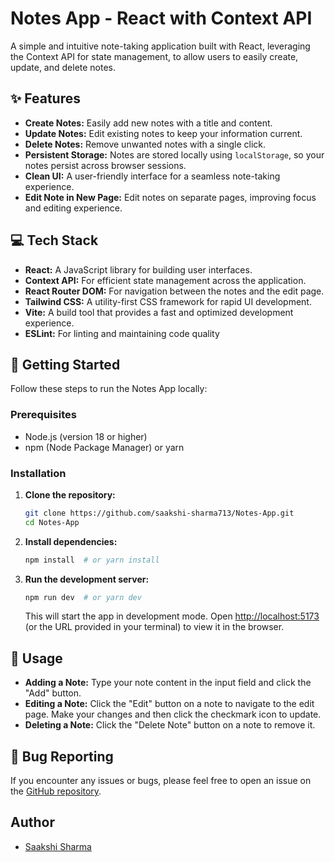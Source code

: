# Notes App - React with Context API

A simple and intuitive note-taking application built with React, leveraging the Context API for state management, to allow users to easily create, update, and delete notes.


## ✨ Features

*   **Create Notes:** Easily add new notes with a title and content.
*   **Update Notes:** Edit existing notes to keep your information current.
*   **Delete Notes:** Remove unwanted notes with a single click.
*   **Persistent Storage:** Notes are stored locally using `localStorage`, so your notes persist across browser sessions.
*   **Clean UI:** A user-friendly interface for a seamless note-taking experience.
*   **Edit Note in New Page:** Edit notes on separate pages, improving focus and editing experience.

## 💻 Tech Stack

*   **React:** A JavaScript library for building user interfaces.
*   **Context API:**  For efficient state management across the application.
*   **React Router DOM:** For navigation between the notes and the edit page.
*   **Tailwind CSS:** A utility-first CSS framework for rapid UI development.
*   **Vite:** A build tool that provides a fast and optimized development experience.
*   **ESLint:** For linting and maintaining code quality

## 🚀 Getting Started

Follow these steps to run the Notes App locally:

### Prerequisites

*   Node.js (version 18 or higher)
*   npm (Node Package Manager) or yarn

### Installation

1.  **Clone the repository:**

    ```bash
    git clone https://github.com/saakshi-sharma713/Notes-App.git
    cd Notes-App
    ```

2.  **Install dependencies:**

    ```bash
    npm install  # or yarn install
    ```

3.  **Run the development server:**

    ```bash
    npm run dev  # or yarn dev
    ```

    This will start the app in development mode. Open [http://localhost:5173](http://localhost:5173) (or the URL provided in your terminal) to view it in the browser.

## 📝 Usage

*   **Adding a Note:** Type your note content in the input field and click the "Add" button.
*   **Editing a Note:** Click the "Edit" button on a note to navigate to the edit page. Make your changes and then click the checkmark icon to update.
*   **Deleting a Note:** Click the "Delete Note" button on a note to remove it.


## 🐛 Bug Reporting

If you encounter any issues or bugs, please feel free to open an issue on the [GitHub repository](https://github.com/saakshi-sharma713/Notes-App/issues).


## Author

*   [Saakshi Sharma](https://github.com/saakshi-sharma713)
